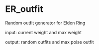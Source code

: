 # ER_outfit
Random outfit generator for Elden Ring

input: current weight and max weight

output: random outfits and max poise outfit
